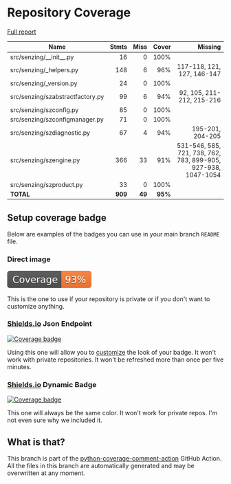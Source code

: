 # Repository Coverage

[Full report](https://htmlpreview.github.io/?https://github.com/senzing-garage/sz-sdk-python/blob/python-coverage-comment-action-data/htmlcov/index.html)

| Name                             |    Stmts |     Miss |   Cover |   Missing |
|--------------------------------- | -------: | -------: | ------: | --------: |
| src/senzing/\_\_init\_\_.py      |       16 |        0 |    100% |           |
| src/senzing/\_helpers.py         |      148 |        6 |     96% |117-118, 121, 127, 146-147 |
| src/senzing/\_version.py         |       24 |        0 |    100% |           |
| src/senzing/szabstractfactory.py |       99 |        6 |     94% |92, 105, 211-212, 215-216 |
| src/senzing/szconfig.py          |       85 |        0 |    100% |           |
| src/senzing/szconfigmanager.py   |       71 |        0 |    100% |           |
| src/senzing/szdiagnostic.py      |       67 |        4 |     94% |195-201, 204-205 |
| src/senzing/szengine.py          |      366 |       33 |     91% |531-546, 585, 721, 738, 762, 783, 899-905, 927-938, 1047-1054 |
| src/senzing/szproduct.py         |       33 |        0 |    100% |           |
|                        **TOTAL** |  **909** |   **49** | **95%** |           |


## Setup coverage badge

Below are examples of the badges you can use in your main branch `README` file.

### Direct image

[![Coverage badge](https://raw.githubusercontent.com/senzing-garage/sz-sdk-python/python-coverage-comment-action-data/badge.svg)](https://htmlpreview.github.io/?https://github.com/senzing-garage/sz-sdk-python/blob/python-coverage-comment-action-data/htmlcov/index.html)

This is the one to use if your repository is private or if you don't want to customize anything.

### [Shields.io](https://shields.io) Json Endpoint

[![Coverage badge](https://img.shields.io/endpoint?url=https://raw.githubusercontent.com/senzing-garage/sz-sdk-python/python-coverage-comment-action-data/endpoint.json)](https://htmlpreview.github.io/?https://github.com/senzing-garage/sz-sdk-python/blob/python-coverage-comment-action-data/htmlcov/index.html)

Using this one will allow you to [customize](https://shields.io/endpoint) the look of your badge.
It won't work with private repositories. It won't be refreshed more than once per five minutes.

### [Shields.io](https://shields.io) Dynamic Badge

[![Coverage badge](https://img.shields.io/badge/dynamic/json?color=brightgreen&label=coverage&query=%24.message&url=https%3A%2F%2Fraw.githubusercontent.com%2Fsenzing-garage%2Fsz-sdk-python%2Fpython-coverage-comment-action-data%2Fendpoint.json)](https://htmlpreview.github.io/?https://github.com/senzing-garage/sz-sdk-python/blob/python-coverage-comment-action-data/htmlcov/index.html)

This one will always be the same color. It won't work for private repos. I'm not even sure why we included it.

## What is that?

This branch is part of the
[python-coverage-comment-action](https://github.com/marketplace/actions/python-coverage-comment)
GitHub Action. All the files in this branch are automatically generated and may be
overwritten at any moment.